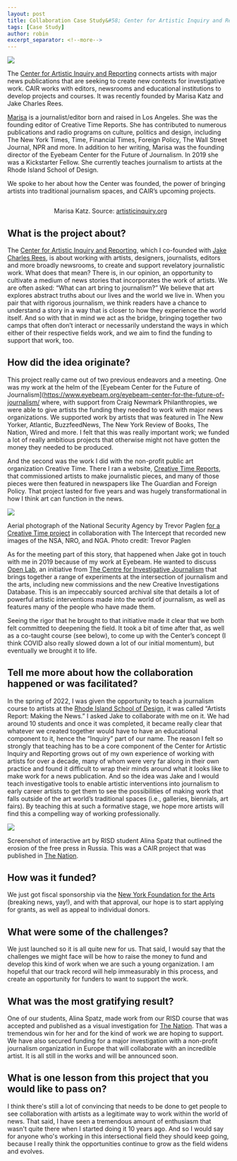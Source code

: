 ```yaml
---
layout: post
title: Collaboration Case Study&#58; Center for Artistic Inquiry and Reporting
tags: [Case Study]
author: robin
excerpt_separator: <!--more-->
---
```


![](/assets/img/CAIR/CAIR.png)

The [Center for Artistic Inquiry and Reporting](https://cair.news/) connects artists with major news publications that are seeking to create new contexts for investigative work. CAIR works with editors, newsrooms and educational institutions to develop projects and courses. It was recently founded by Marisa Katz and Jake Charles Rees.

<!--more-->

[Marisa](https://www.marisakatz.com) is a journalist/editor born and raised in Los Angeles. She was the founding editor of Creative Time Reports. She has contributed to numerous publications and radio programs on culture, politics and design, including The New York Times, Time, Financial Times, Foreign Policy, The Wall Street Journal, NPR and more. In addition to her writing, Marisa was the founding director of the Eyebeam Center for the Future of Journalism. In 2019 she was a Kickstarter Fellow. She currently teaches journalism to artists at the Rhode Island School of Design. 

We spoke to her about how the Center was founded, the power of bringing artists into traditional journalism spaces, and CAIR’s upcoming projects.

<img src="/assets/img/CAIR/marisapic.jpeg" alt style="display:block">
<p class="caption" style="margin-left:21%;">Marisa Katz. Source: <a href="https://cair.news/">artisticinquiry.org</a></p>

## What is the project about?

The [Center for Artistic Inquiry and Reporting](http://www.artisticinquiry.org/), which I co-founded with [Jake Charles Rees](https://jakecharlesrees.com/), is about working with artists, designers, journalists, editors and more broadly newsrooms, to create and support revelatory journalistic work. What does that mean? There is, in our opinion, an opportunity to cultivate a medium of news stories that incorporates the work of artists. We are often asked: “What can art bring to journalism?” We believe that art explores abstract truths about our lives and the world we live in. When you pair that with rigorous journalism, we think readers have a chance to understand a story in a way that is closer to how they experience the world itself. And so with that in mind we act as the bridge, bringing together two camps that often don’t interact or necessarily understand the ways in which either of their respective fields work, and we aim to find the funding to support that work, too. 

## How did the idea originate?

This project really came out of two previous endeavors and a meeting. One was my work at the helm of the [Eyebeam Center for the Future of Journalism](https://www.eyebeam.org/eyebeam-center-for-the-future-of-journalism/ where, with support from Craig Newmark Philanthropies, we were able to give artists the funding they needed to work with major news organizations. We supported work by artists that was featured in The New Yorker, Atlantic, BuzzfeedNews, The New York Review of Books, The Nation, Wired and more. I felt that this was really important work; we funded a lot of really ambitious projects that otherwise might not have gotten the money they needed to be produced. 

And the second was the work I did with the non-profit public art organization Creative Time. There I ran a website, [Creative Time Reports](https://creativetimereports.org/), that commissioned artists to make journalistic pieces, and many of those pieces were then featured in newspapers like The Guardian and Foreign Policy. That project lasted for five years and was hugely transformational in how I think art can function in the news.

![](/assets/img/CAIR/NSA.jpg)
<p class="caption">Aerial photograph of the National Security Agency by Trevor Paglen <a href="https://theintercept.com/2014/02/10/new-photos-of-nsa-and-others/">for a Creative Time project</a> in collaboration with The Intercept that recorded new images of the NSA, NRO, and NGA. Photo credit: Trevor Paglen</p>

As for the meeting part of this story, that happened when Jake got in touch with me in 2019 because of my work at Eyebeam. He wanted to discuss [Open Lab](https://openlab.tcij.org/database/explore), an initiative from [The Centre for Investigative Journalism](https://tcij.org/) that brings together a range of experiments at the intersection of journalism and the arts, including new commissions and the new Creative Investigations Database. This is an impeccably sourced archival site that details a lot of powerful artistic interventions made into the world of journalism, as well as features many of the people who have made them.

Seeing the rigor that he brought to that initiative made it clear that we both felt committed to deepening the field. It took a bit of time after that, as well as a co-taught course (see below), to come up with the Center’s concept (I think COVID also really slowed down a lot of our initial momentum), but eventually we brought it to life. 

## Tell me more about how the collaboration happened or was facilitated?

In the spring of 2022, I was given the opportunity to teach a journalism course to artists at the [Rhode Island School of Design](https://www.risd.edu/), it was called “Artists Report: Making the News.” I asked Jake to collaborate with me on it. We had around 10 students and once it was completed, it became really clear that whatever we created together would have to have an educational component to it, hence the “Inquiry” part of our name. The reason I felt so strongly that teaching has to be a core component of the Center for Artistic Inquiry and Reporting grows out of my own experience of working with artists for over a decade, many of whom were very far along in their own practice and found it difficult to wrap their minds around what it looks like to make work for a news publication. And so the idea was Jake and I would teach investigative tools to enable artistic interventions into journalism to early career artists to get them to see the possibilities of making work that falls outside of the art world’s traditional spaces (i.e., galleries, biennials, art fairs). By teaching this at such a formative stage, we hope more artists will find this a compelling way of working professionally. 

![](/assets/img/CAIR/press.png)
<p class="caption">Screenshot of interactive art by RISD student Alina Spatz that outlined the erosion of the free press in Russia. This was a CAIR project that was published in <a href="https://www.thenation.com/is-there-a-future-for-russian-independent-media/">The Nation</a>.</p>

## How was it funded?

We just got fiscal sponsorship via the [New York Foundation for the Arts](https://www.nyfa.org/) (breaking news, yay!), and with that approval, our hope is to start applying for grants, as well as appeal to individual donors. 

## What were some of the challenges?

We just launched so it is all quite new for us. That said, I would say that the challenges we might face will be how to raise the money to fund and develop this kind of work when we are such a young organization. I am hopeful that our track record will help immeasurably in this process, and create an opportunity for funders to want to support the work. 

## What was the most gratifying result?

One of our students, Alina Spatz, made work from our RISD course that was accepted and published as a visual investigation for [The Nation](https://www.thenation.com/is-there-a-future-for-russian-independent-media/). That was a tremendous win for her and for the kind of work we are hoping to support. We have also secured funding for a major investigation with a non-profit journalism organization in Europe that will collaborate with an incredible artist. It is all still in the works and will be announced soon. 

## What is one lesson from this project that you would like to pass on?
I think there's still a lot of convincing that needs to be done to get people to see collaboration with artists  as a legitimate way to work within the world of news. That said, I have seen a tremendous amount of enthusiasm that wasn't quite there when I started doing it 10 years ago. And so I would say for anyone who's working in this intersectional field they should keep going, because I really think the opportunities continue to grow as the field widens and evolves. 
